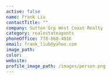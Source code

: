 ```yaml
---
active: false
name: Frank Liu
contactTitle: ""
company: Sutton Grp West Coast Realty
category: realestateagents
phoneOffice: 778-868-4016
email: frank_liub@yahoo.com
image_path:
color:
website:
profile_image_path: /images/person.png
---
```

